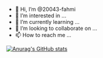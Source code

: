 - 👋 Hi, I’m @20043-fahmi
- 👀 I’m interested in ...
- 🌱 I’m currently learning ...
- 💞️ I’m looking to collaborate on ...
- 📫 How to reach me ...

<!---
20043-fahmi/20043-fahmi is a ✨ special ✨ repository because its `README.md` (this file) appears on your GitHub profile.
You can click the Preview link to take a look at your changes.
--->

[![Anurag's GitHub stats](https://github-readme-stats.vercel.app/api?username=20043-fahmi&show_icons=true&theme=dracula)](https://github.com/anuraghazra/github-readme-stats)

